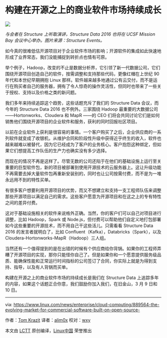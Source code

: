 构建在开源之上的商业软件市场持续成长
=====================================================================

![](https://www.linux.com/images/stories/41373/Structure-event-photo.jpg)

*与会者在 Structure 上听取演讲，Structure Data 2016 也将在 UCSF Mission Bay 会议中心举办。图片来源：Structure Events。*

如今真的很难低估开源项目对于企业软件市场的影响；开源软件的集成如此快速地形成了业界常态，我们没能捕捉到转折点也情有可原。

举个例子，Hadoop，改变的不止是数据分析界，它引领了新一代数据公司，它们围绕开源项目创造自己的软件，按需调整和支持那些代码，更像红帽在上世纪 90 年代和本世纪早期拥抱 Linux 那样。软件越来越多地通过公有云交付，而不是运行在购买者自己的服务器，拥有了令人惊奇的操作灵活性，但同时也带来了一些关于授权、支持以及价格之类的新问题。

我们多年来持续追踪这个趋势，这些话题充斥了我们的 Structure Data 会议，而今年的 Structure Data 2016 也不例外。三家围绕 Hadoop 最重要的大数据公司——Hortonworks、Cloudera 和 MapR ——的 CEO 们将会共同讨论它们是如何销售他们围绕开源项目的企业软件和服务，获利的同时回报社区项目。

以前在企业软件上获利是很容易的事情。一个客户购买了之后，企业供应商的一系列软件就变成了收银机，从维护合同和阶段性升级中获得近乎终生的收入，软件也越来越难以被替代，因为它已经成为了客户的业务核心。客户抱怨这种绑定，但如果它们想提高工作队伍的生产力也确实没有多少选择。

而现在的情况不再是这样了。尽管无数的公司还陷于在他们的基础设施上运行至关重要的巨型软件包，新的项目被部署到使用开源技术的云服务器上。这让升级功能不再需要去掉大量软件包再重新安装别的，同时也让公司按需付费，而不是为一堆永远用不到的特性买单。

有很多客户想要利用开源项目的优势，而又不想建立和支持一支工程师队伍来调整那些开源项目以满足自己的需求。这些客户愿意为开源项目和在这之上的专有特性之间的差异付费。

这对于基础设施相关的软件来说格外正确。当然，你的客户们可以自己对项目进行调整，比如 Hadoop，Spark 或 Node.js，但付费可以帮助他们自定义地打包部署如今这些重要的开源技术，而不用自己干这些活儿。只需看看 Structure Data 2016 的发言者就明白了，比如 Confluent（Kafka），Databricks（Spark），以及 Cloudera-Hortonworks-MapR（Hadoop）三人组。

当然还有一个值得提到的是在出错的时候有个供应商给你背锅。如果你的工程师弄糟了开源项目的实现，那你只能怪你自己了。但是如果你和一个愿意提供服务级品质、能确保性能和正常运行时间指标的公司签订了合同，你实际上就是为得到支持、指导，以及有人背锅而买单。

构建在开源之上的商业软件市场的持续成长是我们在 Structure Data 上追踪多年的内容，如果这个话题正合你意，我们鼓励你加入我们，在旧金山，3 月 9 日和 10 日。


--------------------------------------------------------------------------------

via: https://www.linux.com/news/enterprise/cloud-computing/889564-the-evolving-market-for-commercial-software-built-on-open-source-

作者：[Tom Krazit][a]
译者：[alim0x](https://github.com/alim0x)
校对：[wxy](https://github.com/wxy)

本文由 [LCTT](https://github.com/LCTT/TranslateProject) 原创编译，[Linux中国](https://linux.cn/) 荣誉推出

[a]: https://www.linux.com/community/forums/person/70513
